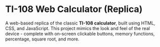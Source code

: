 # TI-108 Web Calculator (Replica)

A web-based replica of the classic **TI-108 calculator**, built using HTML, CSS, and JavaScript. This project mimics the look and feel of the real device - complete with on-screen clickable buttons, memory functions, percentage, square root, and more.
